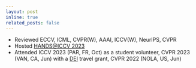 ```yaml
---
layout: post
inline: true
related_posts: false
---
```

- Reviewed ECCV, ICML, CVPR(W), AAAI, ICCV(W), NeurIPS, CVPR
- Hosted [HANDS@ICCV 2023](https://sites.google.com/view/hands2023/home?authuser=0)
- Attended ICCV 2023 (PAR, FR, Oct) as a student volunteer, CVPR 2023 (VAN, CA, Jun) with a [DEI](https://cvpr2023.thecvf.com/public/DiversityInclusion) travel grant, CVPR 2022 (NOLA, US, Jun)
